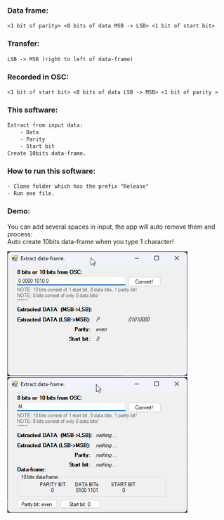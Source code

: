 ### Data frame:
    <1 bit of parity> <8 bits of data MSB -> LSB> <1 bit of start bit>
### Transfer: 
    LSB -> MSB (right to left of data-frame) 
### Recorded in OSC: 
    <1 bit of start bit> <8 bits of data LSB -> MSB> <1 bit of parity >
### This software:
    Extract from input data:
        - Data
        - Parity
        - Start bit
    Create 10bits data-frame. 
### How to run this software:
    - Clone folder which has the prefix "Release"
    - Run exe file.
### Demo:
You can add several spaces in input, the app will auto remove them and process: </br>
Auto create 10bits data-frame when you type 1 character!

![plot](https://github.com/ngxx-fus/data-frame-extracting/blob/main/WindowsFormsApp1_R5qarcpIj1.png?raw=true)
![plot](https://github.com/ngxx-fus/data-frame-extracting/blob/main/WindowsFormsApp1_43fPYiaJ01.png?raw=true)

